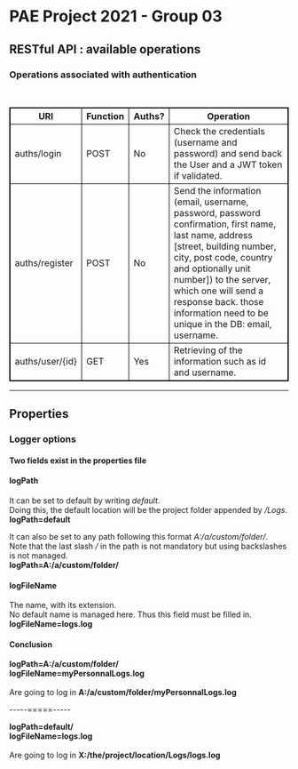 # PAE Project 2021 - Group 03

## RESTful API : available operations

### Operations associated with authentication

<br>
<table style="border:1px solid black; border-collapse: collapse">

<tr>
    <th style="border:1px solid black;">URI</th>
    <th style="border:1px solid black;">Function</th>
    <th style="border:1px solid black;">Auths?</th>
    <th style="border:1px solid black;">Operation</th>
</tr>

<tr>
    <td style="border:1px solid black;">auths/login</td>
    <td style="border:1px solid black;">POST</td>
    <td style="border:1px solid black;">No</td>
    <td style="border:1px solid black;">
    Check the credentials (username and password) and send back the User and a JWT token if validated.
    </td>
</tr>

<tr>
    <td style="border:1px solid black;">auths/register</td>
    <td style="border:1px solid black;">POST</td>
    <td style="border:1px solid black;">No</td>
    <td style="border:1px solid black;">
    Send the information (email, username, password, password confirmation, first name, last name, address [street, building number, city, post code, country and optionally unit number]) to the server, which one will send a response back.
    those information need to be unique in the DB: email, username.
    </td>
</tr>

<tr>
    <td style="border:1px solid black;">auths/user/{id}</td>
    <td style="border:1px solid black;">GET</td>
    <td style="border:1px solid black;">Yes</td>
    <td style="border:1px solid black;">
    Retrieving of the information such as id and username.
    </td>
</tr>

</table>



---
## Properties
### Logger options

#### Two fields exist in the properties file
#### logPath
<p>It can be set to default by writing <i>default</i>.<br>
Doing this, the default location will be the project folder appended by <i>/Logs</i>.<br>
<b>logPath=default</b></p>

<p>It can also be set to any path following this format <i>A:/a/custom/folder/</i>.<br>
Note that the last slash <i>/</i> in the path is not mandatory but using backslashes is not managed.<br>
<b>logPath=A:/a/custom/folder/</b></p>

#### logFileName
<p>The name, with its extension.<br>
No default name is managed here. Thus this field must be filled in.<br>
<b>logFileName=logs.log</b></p>

#### Conclusion
<p><b>logPath=A:/a/custom/folder/</b><br>
<b>logFileName=myPersonnalLogs.log</b><br><br>
Are going to log in <b>A:/a/custom/folder/myPersonnalLogs.log</b></p>
-----=====-----
<p><b>logPath=default/</b><br>
<b>logFileName=logs.log</b><br><br>
Are going to log in <b>X:/the/project/location/Logs/logs.log</b></p>